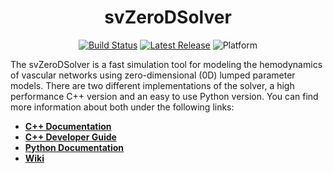
<div align="center">
<h1>svZeroDSolver</h1>

[![Build Status](https://github.com/richterjakob/svZeroDSolver/actions/workflows/build.yml/badge.svg)](https://github.com/richterjakob/svZeroDSolver/actions)
[![Latest Release](https://img.shields.io/github/v/release/richterjakob/svZeroDSolver?label=latest)](https://github.com/richterjakob/svZeroDSolver/releases/latest)
![Platform](https://img.shields.io/badge/platform-macOS%20|%20linux-blue)

</div>

The svZeroDSolver is a fast simulation tool for modeling the hemodynamics of
vascular networks using zero-dimensional (0D) lumped parameter models. There
are two different implementations of the solver, a high performance C++
version and an easy to use Python version. You can find more information about
both under the following links:

* [**C++ Documentation**](https://richterjakob.github.io/svZeroDSolver/cpp)
* [**C++ Developer Guide**](https://richterjakob.github.io/svZeroDSolver/cpp/md_developer_guide.html)
* [**Python Documentation**](https://richterjakob.github.io/svZeroDSolver/python)
* [**Wiki**](https://github.com/richterjakob/svZeroDSolver/wiki)
